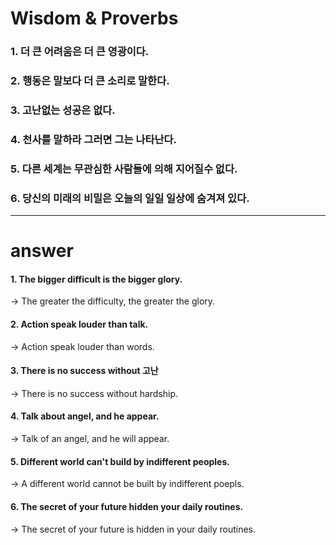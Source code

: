 # Wisdom & Proverbs

### 1. 더 큰 어려움은 더 큰 영광이다.

### 2. 행동은 말보다 더 큰 소리로 말한다.

### 3. 고난없는 성공은 없다.

### 4. 천사를 말하라 그러면 그는 나타난다.

### 5. 다른 세계는 무관심한 사람들에 의해 지어질수 없다.

### 6. 당신의 미래의 비밀은 오늘의 일일 일상에 숨겨져 있다.

<hr/>

# answer

#### 1. The bigger difficult is the bigger glory.
-> The greater the difficulty, the greater the glory.

#### 2. Action speak louder than talk.
-> Action speak louder than words.

#### 3. There is no success without 고난
-> There is no success without hardship.

#### 4. Talk about angel, and he appear.
-> Talk of an angel, and he will appear.

#### 5. Different world can't build by indifferent peoples.
-> A different world cannot be built by indifferent poepls.

#### 6. The secret of your future hidden your daily routines.
-> The secret of your future is hidden in your daily routines.
